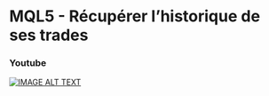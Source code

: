 # MQL5 - Récupérer l’historique de ses trades

### Youtube

[![IMAGE ALT TEXT](http://img.youtube.com/vi/tuChOujv52M/0.jpg)](http://www.youtube.com/watch?v=tuChOujv52M "MQL5 - Récupérer l’historique de ses trades")
